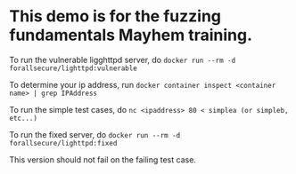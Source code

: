 # This demo is for the fuzzing fundamentals Mayhem training.

To run the vulnerable ligghttpd server, do
`docker run --rm -d forallsecure/lighttpd:vulnerable`

To determine your ip address, run
`docker container inspect <container name> | grep IPAddress`

To run the simple test cases, do
`nc <ipaddress> 80 < simplea (or simpleb, etc...)`

To run the fixed server, do
`docker run --rm -d forallsecure/lighttpd:fixed`

This version should not fail on the failing test case.
